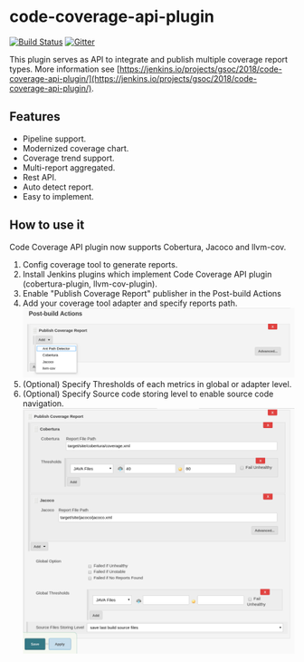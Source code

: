 # code-coverage-api-plugin

[![Build Status](https://ci.jenkins.io/job/Plugins/job/code-coverage-api-plugin/job/dev/badge/icon)](https://ci.jenkins.io/job/Plugins/job/code-coverage-api-plugin/job/dev/)
[![Gitter](https://badges.gitter.im/jenkinsci/code-coverage-api-plugin.svg)](https://gitter.im/jenkinsci/code-coverage-api-plugin?utm_source=badge&utm_medium=badge&utm_campaign=pr-badge)


This plugin serves as API to integrate and publish multiple coverage report types. 
More information see [https://jenkins.io/projects/gsoc/2018/code-coverage-api-plugin/](https://jenkins.io/projects/gsoc/2018/code-coverage-api-plugin/).

## Features
- Pipeline support.
- Modernized coverage chart.
- Coverage trend support.
- Multi-report aggregated.
- Rest API.
- Auto detect report.
- Easy to implement.

## How to use it

Code Coverage API plugin now supports Cobertura, Jacoco and llvm-cov.

1. Config coverage tool to generate reports.
2. Install Jenkins plugins which implement Code Coverage API plugin (cobertura-plugin, llvm-cov-plugin).
3. Enable "Publish Coverage Report" publisher in the Post-build Actions
4. Add your coverage tool adapter and specify reports path.
![alt text](./images/config-add-adapter.png "Add coverage adapter")
5. (Optional) Specify Thresholds of each metrics in global or adapter level.
6. (Optional) Specify Source code storing level to enable source code navigation.
![alt text](./images/config.png "Config")
